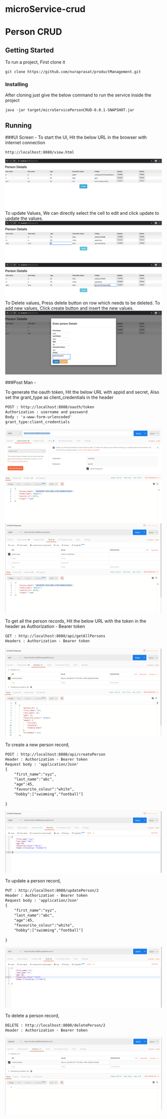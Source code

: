 # microService-crud

# Person CRUD

## Getting Started
To run a project, First clone it
```
git clone https://github.com/nuraprasat/productManagement.git
```

### Installing
After cloning just give the below command to run the service inside the project
```
java -jar target/microServicePersonCRUD-0.0.1-SNAPSHOT.jar
```

## Running

###UI Screen - 
To start the UI, Hit the below URL in the browser with internet connection
```
http://localhost:8080/view.html
```
![](/images_readme/UI_index.png)
To update Values, We can directly select the cell to edit and click update to update the values.
![](/images_readme/UI_update.png)
![](/images_readme/UI_update2.png)
To Delete values, Press delete button on row which needs to be deleted.
To add new values, Click create button and insert the new values.
![](/images_readme/UI_create.png)

###Post Man - 

To generate the oauth token, Hit the below URL with appid and secret, Also set the grant_type as client_credentials in the header
```
POST : http://localhost:8080/oauth/token
Authorization : username and password
Body : 'x-www-form-urlencoded'
grant_type:client_credentials
```
![](/images_readme/oauth_token.png)
![](/images_readme/oauth_token2.png)

To get all the person records, Hit the below URL with the token in the header as Authorization - Bearer token
```
GET : http://localhost:8080/api/getAllPersons
Headers : Authorization - Bearer token
```
![](/images_readme/getMethod.png)

To create a new person record,
```
POST : http://localhost:8080/api/createPerson
Header : Authorization - Bearer token
Request body : 'application/Json'
{
	"first_name":"xyz",
	"last_name":"abc",
	"age":45,
	"favourite_colour":"white",
	"hobby":["swimming","football"]
	
}
```
![](/images_readme/postMethod.png)

To update a person record,
```
PUT : http://localhost:8080/updatePerson/2
Header : Authorization - Bearer token
Request body : 'application/Json'
{
	"first_name":"xyz",
	"last_name":"abc",
	"age":45,
	"favourite_colour":"white",
	"hobby":["swimming","football"]
	
}
```
![](/images_readme/putMethod.png)

To delete a person record,
```
DELETE : http://localhost:8080/deletePerson/2
Header : Authorization - Bearer token
```
![](/images_readme/deleteMethod.png)
